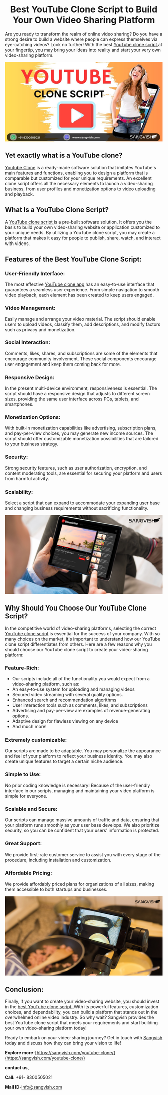 <h1 align="center">Best YouTube Clone Script to Build Your Own Video Sharing Platform</h1>

Are you ready to transform the realm of online video sharing? Do you have a strong desire to build a website where people can express themselves via eye-catching videos? Look no further! With the best [YouTube clone script ](https://sangvish.com/youtube-clone/)at your fingertip, you may bring your ideas into reality and start your very own video-sharing platform.

<div class="Box-sc-g0xbh4-0 iIZCet"><img alt=“youtubeclone.png" src="https://github.com/sangvishtechnologies/youtube-clone/blob/main/images/youtube-clone.jpg" data-hpc="true" class="Box-sc-g0xbh4-0 kzRgrI"></div> 

## Yet exactly what is a YouTube clone? 

[Youtube Clone](https://sangvish.com/youtube-clone/) is a ready-made software solution that imitates YouTube's main features and functions, enabling you to design a platform that is comparable but customized for your unique requirements. An excellent clone script offers all the necessary elements to launch a video-sharing business, from user profiles and monetization options to video uploading and playback.

## What Is a YouTube Clone Script?

A [YouTube clone script ](https://sangvish.com/youtube-clone/)is a pre-built software solution. It offers you the basis to build your own video-sharing website or application customized to your unique needs. By utilizing a YouTube clone script, you may create a platform that makes it easy for people to publish, share, watch, and interact with videos.

## Features of the Best YouTube Clone Script:

### User-Friendly Interface:
The most effective [YouTube clone app](https://sangvish.com/youtube-clone/) has an easy-to-use interface that guarantees a seamless user experience. From simple navigation to smooth video playback, each element has been created to keep users engaged.

### Video Management:
Easily manage and arrange your video material. The script should enable users to upload videos, classify them, add descriptions, and modify factors such as privacy and monetization.

### Social Interaction:
Comments, likes, shares, and subscriptions are some of the elements that encourage community involvement. These social components encourage user engagement and keep them coming back for more.

### Responsive Design: 
In the present multi-device environment, responsiveness is essential. The script should have a responsive design that adjusts to different screen sizes, providing the same user interface across PCs, tablets, and smartphones.

### Monetization Options:
With built-in monetization capabilities like advertising, subscription plans, and pay-per-view choices, you may generate new income sources. The script should offer customizable monetization possibilities that are tailored to your business strategy.

### Security:
Strong security features, such as user authorization, encryption, and content moderating tools, are essential for securing your platform and users from harmful activity.

### Scalability:
Select a script that can expand to accommodate your expanding user base and changing business requirements without sacrificing functionality.

<div class="Box-sc-g0xbh4-0 iIZCet"><img alt=“youtube-clone-script.png" src="https://github.com/sangvishtechnologies/youtube-clone/blob/main/images/youtube-clone-script.png" data-hpc="true" class="Box-sc-g0xbh4-0 kzRgrI"></div> 

## Why Should You Choose Our YouTube Clone Script?

In the competitive world of video-sharing platforms, selecting the correct [YouTube clone script](https://sangvish.com/youtube-clone/) is essential for the success of your company. With so many choices on the market, it's important to understand how our YouTube clone script differentiates from others. Here are a few reasons why you should choose our YouTube clone script to create your video-sharing platform:

### Feature-Rich:

* Our scripts include all of the functionality you would expect from a video-sharing platform, such as:
* An easy-to-use system for uploading and managing videos
* Secured video streaming with several quality options.
* Enhanced search and recommendation algorithms
* User interaction tools such as comments, likes, and subscriptions
* Advertising and pay-per-view are examples of revenue-generating options.
* Adaptive design for flawless viewing on any device
* And much more!

### Extremely customizable:

Our scripts are made to be adaptable. You may personalize the appearance and feel of your platform to reflect your business identity. You may also create unique features to target a certain niche audience.

### Simple to Use:

No prior coding knowledge is necessary! Because of the user-friendly interface in our scripts, managing and maintaining your video platform is simple for everyone.

### Scalable and Secure:

Our scripts can manage massive amounts of traffic and data, ensuring that your platform runs smoothly as your user base develops. We also prioritize security, so you can be confident that your users' information is protected.

### Great Support:

We provide first-rate customer service to assist you with every stage of the procedure, including installation and customization.

### Affordable Pricing: 

We provide affordably priced plans for organizations of all sizes, making them accessible to both startups and businesses.

<div class="Box-sc-g0xbh4-0 iIZCet"><img alt=“youtube-clone-app-sangvish.png" src="https://github.com/sangvishtechnologies/youtube-clone/blob/main/images/youtube-clone-app-sangvish.png" data-hpc="true" class="Box-sc-g0xbh4-0 kzRgrI"></div> 

## Conclusion:

Finally, if you want to create your video-sharing website, you should invest in the [best YouTube clone script. ](https://sangvish.com/youtube-clone/)With its powerful features, customization choices, and dependability, you can build a platform that stands out in the overwhelmed online video industry. So why wait? Sangvish provides the best YouTube clone script that meets your requirements and start building your own video-sharing platform today!

Ready to embark on your video-sharing journey? Get in touch with [Sangvish](https://sangvish.com/) today and discuss how they can bring your vision to life!

**Explore more**-[https://sangvish.com/youtube-clone/](https://sangvish.com/youtube-clone/)

**contact us,**

**Call:** +91- 8300505021

**Mail ID**-[info@sangvish.com](mailto:info@sangvish.com)
